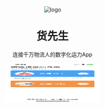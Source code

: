 <div align="center"><a name="readme-top"></a>

<img src="https://github.com/Yphfeng/cargocnApp/blob/main/images/loginLogo.jpg" alt="logo" width="50px" height="50px" />

<h1>货先生</h1>

连接千万物流人的数字化运力App

<img src="https://github.com/Yphfeng/cargocnApp/blob/main/images/main.jpg" alt="首页" width="250px" height="100px" />


